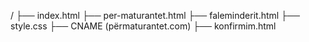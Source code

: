 /
├── index.html
├── per-maturantet.html
├── faleminderit.html
├── style.css
├── CNAME  (përmaturantet.com)
├── konfirmim.html
